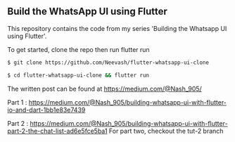 ## Build the WhatsApp UI using Flutter 

This repository contains the code from my series 'Building the Whatsapp UI using Flutter'. 

To get started, clone the repo then run flutter run
```bash
$ git clone https://github.com/Neevash/flutter-whatsapp-ui-clone
````

```bash
$ cd flutter-whatsapp-ui-clone && flutter run 
````



The written post can be found at https://medium.com/@Nash_905/

Part 1 :  https://medium.com/@Nash_905/building-whatsapp-ui-with-flutter-io-and-dart-1bb1e83e7439

Part 2 : https://medium.com/@Nash_905/building-whatsapp-ui-with-flutter-part-2-the-chat-list-ad6e5fce5ba1 
For part two, checkout the tut-2 branch
